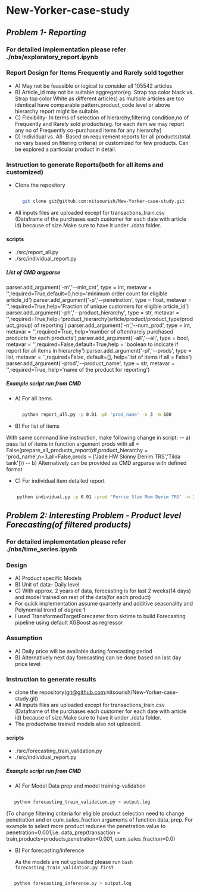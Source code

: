 # New-Yorker-case-study

## *Problem 1- Reporting*

### For detailed implementation please refer ./nbs/exploratory_report.ipynb 

### Report Design for Items Frequently and Rarely sold together

- A) May not be feassible or logical to consider all 105542 articles
- B) Article_id may not be suitable aggregator(eg. Strap top color black vs. Strap top color White as different articles) as multiple articles are too identical have comparable pattern.product_code level or above hierarchy report might be suitable.
- C) Flexibility- In terms of selection of hierarchy,filtering condition,no of Frequently and Rarely sold products(eg. for each item we may report any no of Frequently co-purchased items for any hierarchy) 
- D) Individual vs. All- Based on requirement reports for all products(total no vary based on fitering criteria) or customized for few products. Can be explored a particular product in detail.

### Instruction to generate Reports(both for all items and customized) 

- Clone the repository 

```bash

      git clone git@github.com:nitsourish/New-Yorker-case-study.git

```

- All inputs files are uploaded except for transactions_train.csv (Dataframe of the purchases each customer for each date with article id) because of size.Make sure to have it under ./data folder.

#### scripts 
- ./src/report_all.py
- ./src/individual_report.py

##### List of CMD argparse

parser.add_argument('-m','--min_cnt', type = int, metavar = '',required=True,default=0,help='minimum order count for eligible article_id')
parser.add_argument('-p','--penetration', type = float, metavar = '',required=True,help='Fraction of unique customers for eligible article_id')
parser.add_argument('-ph','--product_hierarchy', type = str, metavar = '',required=True,help='product_hierarchy(article/product/product_type/product_group) of reporting')
parser.add_argument('-n','--num_prod', type = int, metavar = '',required=True, help='number of often/rarely purchased products for each products')
parser.add_argument('-all','--all', type = bool, metavar = '',required=False,default=True,help = 'boolean to indicate if report for all items in hierarchy')
parser.add_argument('-pl','--prods', type = list, metavar = '',required=False, default=[], help='list of items if all = False')
parser.add_argument('-prod','--product_name', type = str, metavar = '',required=True, help='name of the product for reporting')

##### Example script run from CMD

- A) For all items

```bash

      python report_all.py -p 0.01 -ph 'prod_name' -n 3 -m 100

```

- B) For list of items

With same command line instruction, make following change in script:
  -- a) pass list of items in function argument prods with all = False(prepare_all_products_report(df,product_hierarchy = 'prod_name',n=3,all=False,prods = ['Jade HW Skinny Denim TRS','Tilda tank'])) 
  -- b) Alternatively can be provided as CMD argparse with defined format
  
 - C) For individual item detailed report
 
 ```bash

     python individual.py -p 0.01 -prod 'Perrie Slim Mom Denim TRS' -n 3 -m 100 > output.log

```

## *Problem 2: Interesting Problem - Product level Forecasting(of filtered products)*

### For detailed implementation please refer ./nbs/time_series.ipynb

### Design
 - A) Product specific Models
 - B) Unit of data- Daily level
 - C) With approx. 2 years of data, forecasting is for last 2 weeks(14 days) and model trained on rest of the data(for each product)
 - For quick implementation assume quarterly and additive seasonality and Polynomial trend of degree 1
 - I used TransformedTargetForecaster from sktime to build Forecasting pipeline using default XGBoost as regressor
 
 ### Assumption
  - A) Daily price will be available during forecasting period
  - B) Alternatively next day forecasting can be done based on last day price level

### Instruction to generate results 
- clone the repository(git@github.com:nitsourish/New-Yorker-case-study.git)
-  All inputs files are uploaded except for transactions_train.csv (Dataframe of the purchases each customer for each date with article id) because of size.Make sure to have it under ./data folder.
-  The productwise trained models also not uploaded.

#### scripts 
- ./src/forecasting_train_validation.py
- ./src/individual_report.py

##### Example script run from CMD

- A) For Model Data prep and model training-validation

 ```bash

    python forecasting_train_validation.py > output.log

```    

(To change filtering criteria for eligible product selection need to change penetration and or cum_sales_fraction arguments of function data_prep. For example to select more product reducee the penetration value to penetration=0.001,i.e. data_prep(transaction = train,products=products,penetration=0.001, cum_sales_fraction=0.0)

- B) For forecasting/inference

  As the models are not uploaded please run ```bash forecasting_train_validation.py first ```

 ```bash

    python forecasting_inference.py > output.log

``` 
